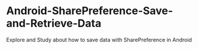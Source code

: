 # Android-SharePreference-Save-and-Retrieve-Data
Explore and Study about how to save data with SharePreference in Android
